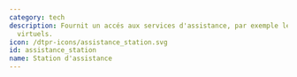 ```yaml
---
category: tech
description: Fournit un accés aux services d'assistance, par exemple les assistants
  virtuels.
icon: /dtpr-icons/assistance_station.svg
id: assistance_station
name: Station d'assistance
---
```

